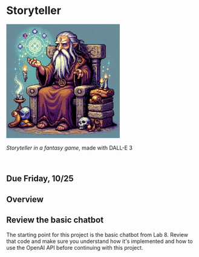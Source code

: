 # Storyteller

<img src="narrator.png" width="300px" />

*Storyteller in a fantasy game*, made with DALL-E 3

<br/>

## Due Friday, 10/25

## Overview


## Review the basic chatbot

The starting point for this project is the basic chatbot from Lab 8. Review that code and make sure you understand how it's implemented and how to use the OpenAI API before continuing with this project.


## 
